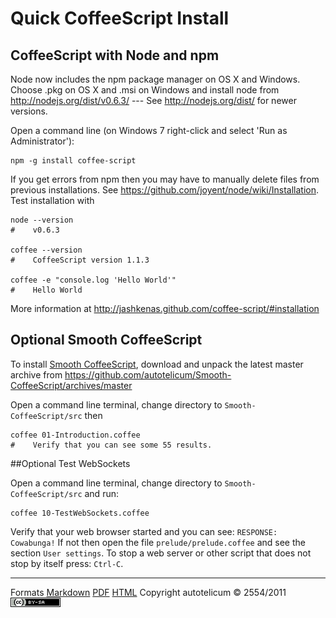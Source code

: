 
# Quick CoffeeScript Install

## CoffeeScript with Node and npm

Node now includes the npm package manager on OS X and Windows.
Choose .pkg on OS X and .msi on Windows and install node from
<http://nodejs.org/dist/v0.6.3/> --- See <http://nodejs.org/dist/>  for newer versions.

Open a command line (on Windows 7 right-click and select 'Run as Administrator'):

    npm -g install coffee-script

If you get errors from npm then you may have to manually delete files from previous installations.
See <https://github.com/joyent/node/wiki/Installation>. Test installation with

    node --version
    #    v0.6.3
    
    coffee --version
    #    CoffeeScript version 1.1.3
    
    coffee -e "console.log 'Hello World'"
    #    Hello World

More information at <http://jashkenas.github.com/coffee-script/#installation>


## Optional Smooth CoffeeScript

To install [Smooth CoffeeScript](http://autotelicum.github.com/Smooth-CoffeeScript),
download and unpack the latest master archive from
<https://github.com/autotelicum/Smooth-CoffeeScript/archives/master>

Open a command line terminal, change directory to `Smooth-CoffeeScript/src` then

    coffee 01-Introduction.coffee
    #    Verify that you can see some 55 results.


##Optional Test WebSockets

Open a command line terminal, change directory to `Smooth-CoffeeScript/src` and run:

    coffee 10-TestWebSockets.coffee

Verify that your web browser started and you can see: `RESPONSE: Cowabunga!`
If not then open the file `prelude/prelude.coffee` and see the section `User settings`. 
To stop a web server or other script that does not stop by itself press: `Ctrl-C`.


-----------------------------------------------------------------------------

Formats	[Markdown](install-notes.md)	[PDF](install-notes.pdf)	[HTML](install-notes.html)
Copyright autotelicum © 2554/2011 ![License CCBYSA](../img/ccbysa.png)


<!-- Commands used to format this document:

Edit ,>markdown2pdf --listings --xetex '--template=pandoc-template.tex' -o install-notes.pdf; open install-notes.pdf

Edit ,>pandoc -f markdown -t html -S --css pandoc-template.css --template pandoc-template.html -B embed-readability.html -B embed-menu.html -o install-notes.html; open install-notes.html
-->

